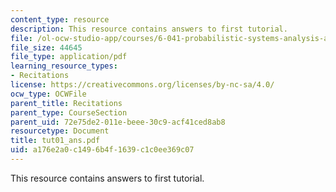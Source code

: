 ```yaml
---
content_type: resource
description: This resource contains answers to first tutorial.
file: /ol-ocw-studio-app/courses/6-041-probabilistic-systems-analysis-and-applied-probability-spring-2006/a176e2a0c1496b4f1639c1c0ee369c07_tut01_ans.pdf
file_size: 44645
file_type: application/pdf
learning_resource_types:
- Recitations
license: https://creativecommons.org/licenses/by-nc-sa/4.0/
ocw_type: OCWFile
parent_title: Recitations
parent_type: CourseSection
parent_uid: 72e75de2-011e-beee-30c9-acf41ced8ab8
resourcetype: Document
title: tut01_ans.pdf
uid: a176e2a0-c149-6b4f-1639-c1c0ee369c07
---
```

This resource contains answers to first tutorial.